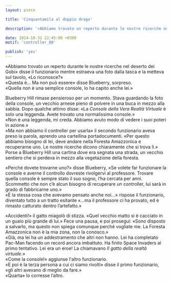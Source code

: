 ```yaml
---
layout: piece

title: 'Cinquantamila al doppio drago'

description: '«Abbiamo trovato un reperto durante le nostre ricerche nel deserto dei Gobi….»'

date: 2014-10-31 22:45:00 +0300
motif: 'controller_00'

publish: 'yes'
---
```


«Abbiamo trovato un reperto durante le nostre ricerche nel deserto dei Gobi» disse il funzionario mentre estraeva una foto dalla tasca e la metteva sul tavolo, «Lo riconosce?»  
«Questa è… Ma non può essere» disse Blueberry, sorpreso.  
«Quella non è una semplice console, lo ha capito anche lei.»

Blueberry Hill rimase pensieroso per un momento. Stava guardando la foto della console, un vecchio arnese pieno di polvere in una buca in mezzo alla sabbia. Dopo qualche attimo disse: «La *Console della Vera Realtà Virtuale* è solo una leggenda. Avete trovato una normalissima console.»  
«Non è una leggenda, mi creda. Abbiamo avuto modo di vedere i suoi poteri in azione.»  
«Ma non abbiamo il controller per usarla» il secondo funzionario aveva preso la parola, aprendo una cartellina portadocumenti. «Per questo abbiamo bisogno di lei, deve andare nella Foresta Amazzonica e recuperarne uno. Le nostre ricerche dicono chiaramente che si trova lì.» Porse a Blueberry Hill una cartina dove era segnata una strada, un vecchio sentiero che si perdeva in mezzo alla vegetazione della foresta.

«Perché dovete trovarne uno?» disse Blueberry, «Se volete far funzionare la console e averne il controllo dovreste rivolgervi al professore. Trovare quella console è sempre stato il suo sogno, l’ha cercata per anni. Scommetto che non c’è alcun bisogno di recuperare un controller, lui sarà in grado di fabbricarne uno.»  
«È la stessa cosa che avevamo pensato anche noi…» rispose il funzionario, diventato tutto a un tratto esitante «…ma il professore ci ha provato, ed è rimasto catturato dentro l’artefatto.»

«Accidenti!» il gatto miagolò di stizza. «Quel vecchio matto si è cacciato in un guaio più grande di lui.» Fece una pausa, e poi proseguì: «Sono disposto a salvarlo, ma questo non spiega comunque perché vogliate me. La Foresta Amazzonica non è la mia zona, non la conosco.»  
«Già, ma lei ha un addestramento che altri non hanno. Lei ha completato Pac-Man facendo un record ancora imbattuto. Ha finito Space Invaders al primo tentativo. Lei era un eroe! La chiamavano *Il gatto della realtà virtuale*.»  
«Come la console!» aggiunse l'altro funzionario.  
«E poi è la terza persona a cui ci siamo rivolti» disse il primo funzionario, «gli altri avevano di meglio da fare.»  
«Quarta» lo corresse l’altro.
